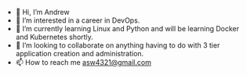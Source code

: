 - 👋 Hi, I’m Andrew
- 👀 I’m interested in a career in DevOps.
- 🌱 I’m currently learning Linux and Python and will be learning Docker and Kubernetes shortly.
- 💞️ I’m looking to collaborate on anything having to do with 3 tier application creation and administration.
- 📫 How to reach me asw4321@gmail.com

<!---
asw4321/asw4321 is a ✨ special ✨ repository because its `README.md` (this file) appears on your GitHub profile.
You can click the Preview link to take a look at your changes.
--->
